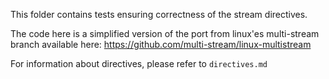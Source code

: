 This folder contains tests ensuring correctness of the stream directives.

The code here is a simplified version of the port from linux'es multi-stream branch available here: https://github.com/multi-stream/linux-multistream

For information about directives, please refer to `directives.md`
